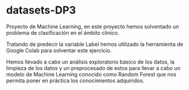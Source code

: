 # datasets-DP3
Proyecto de Machine Learning, en este proyecto hemos solventado un problema de clasificación en el ámbito clinico.

Tratando de predecir la variable Label hemos utilizado la herramienta de Google Colab para solventar este ejercicio. 

Hemos llevado a cabo un análisis exploratorio básico de los datos, la limpieza de los datos y un preprocesado de estos para llevar a cabo un modelo de Machine Learning conocido como Random Forest que nos permita poner en práctica los conocimientos adquiridos.
